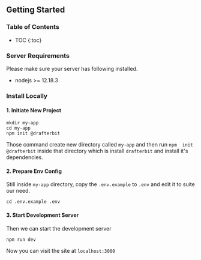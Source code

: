 ## Getting Started

### Table of Contents

* TOC
{:toc}

### Server Requirements

Please make sure your server has following installed.

+ nodejs >= 12.18.3

### Install Locally

#### 1. Initiate New Project

```
mkdir my-app
cd my-app
npm init @drafterbit
```

Those command create new directory called `my-app` and then run `npm  init @drafterbit` inside that directory
which is install `drafterbit` and install it's dependencies.

#### 2. Prepare Env Config

Still inside `my-app` directory, copy the `.env.example` to `.env` and edit it to suite our need.
```
cd .env.example .env
```

#### 3. Start Development Server

Then we can start the development server
```
npm run dev
```


Now you can visit the site at `localhost:3000` 
